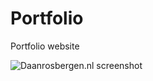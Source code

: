 Portfolio
=========

Portfolio website

![Daanrosbergen.nl screenshot](https://www.dropbox.com/s/htjf2qevyu6was6/Screenshot%202014-12-25%2015.29.14.png?dl=1)
